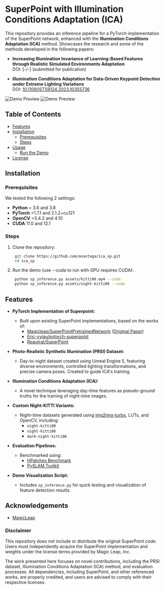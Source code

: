 # SuperPoint with Illumination Conditions Adaptation (ICA)

This repository provides an inference pipeline for a PyTorch implementation of the SuperPoint network, enhanced with the **Illumination Conditions Adaptation (ICA)** method. 
Showcases the research and some of the methods developed in the following papers:

- **Increasing Illumination Invariance of Learning-Based Features through Realistic Simulated Environments Adaptation**  
  DOI: [-/-] (submitted for publication)

- **Illumination Conditions Adaptation for Data-Driven Keypoint Detection under Extreme Lighting Variations**  
  DOI: [10.1109/IST59124.2023.10355736](https://doi.org/10.1109/IST59124.2023.10355736)
  
  
  
 ![Demo Preview](assets/demo-results/output_ica.gif)
 ![Demo Preview](assets/demo-results/output_ica_2.gif)

  
  
  

## Table of Contents

- [Features](#features)
- [Installation](#installation)
  - [Prerequisites](#prerequisites)
  - [Steps](#steps)
- [Usage](#usage)
  - [Run the Demo](#run-the-demo)
- [License](#license)


## Installation

### Prerequisites
We tested the following 2 settings: 
- **Python** = 3.6 and 3.8
- **PyTorch** =1.7.1 and 2.1.2+cu121
- **OpenCV** =3.4.2 and 4.10
- **CUDA** 11.0 and 12.1

### Steps

1. Clone the repository:
   ```bash
    git clone https://github.com/anastaga/ica_sp.git
    cd ica_sp

2. Run the demo (use --cuda to run with GPU requires CUDA):
   ```bash
    python sp_inference.py assets/kitti06.mp4 --cuda   
    python sp_inference.py assets/night-kitti06 --cuda 


## Features

- **PyTorch Implementation of Superpoint:** 
  - Built upon existing SuperPoint implementations, based on the works of:
    - [Magicleap/SuperPointPretrainedNetwork](https://github.com/magicleap/SuperPointPretrainedNetwork) ([Original Paper](https://arxiv.org/abs/1712.07629))
    - [Eric-yyjau/pytorch-superpoint](https://github.com/eric-yyjau/pytorch-superpoint)
    - [Rpautrat/SuperPoint](https://github.com/rpautrat/SuperPoint)
    
- **Photo-Realistic Synthetic Illumination (PRSI) Dataset:**
  - Day-to-night dataset created using Unreal Engine 5, featuring diverse environments, controlled lighting transformations, and precise camera poses. Created to guide ICA's training.

- **Illumination Conditions Adaptation (ICA):**
  - A novel technique leveraging day-time features as pseudo-ground truths for the training of night-time images.

- **Custom Night-KITTI Variants:**
  - Night-time datasets generated using [img2img-turbo](https://github.com/GaParmar/img2img-turbo), LUTs, and OpenCV, including:
    - `night-kitti00`
    - `night-kitti06`
    - `dark-night-kitti06`

- **Evaluation Pipelines:** 
  - Benchmarked using:
    - [HPatches Benchmark](https://github.com/hpatches/hpatches-dataset)
    - [PySLAM Toolkit](https://github.com/luigifreda/pyslam)

- **Demo Visualization Script:** 
  - Includes `sp_inference.py` for quick testing and visualization of feature detection results.



## Acknowledgements

 - [MagicLeap](https://github.com/magicleap/SuperPointPretrainedNetwork)




### Disclaimer
This repository does not include or distribute the original SuperPoint code. Users must independently acquire the SuperPoint implementation and weights under the license terms provided by Magic Leap, Inc. 

The work presented here focuses on novel contributions, including the PRSI dataset, Illumination Conditions Adaptation (ICA) method, and evaluation processes. All dependencies, including SuperPoint, and other referenced works, are properly credited, and users are advised to comply with their respective licenses.
